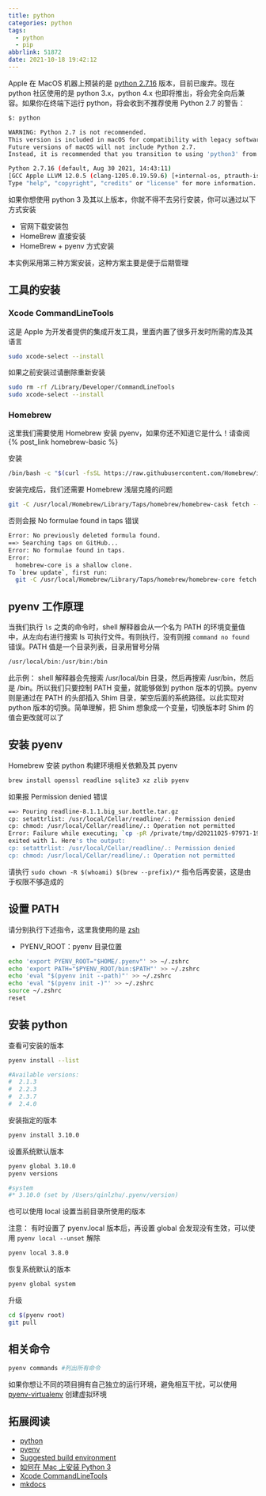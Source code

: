 ```yaml
---
title: python
categories: python
tags:
  - python
  - pip
abbrlink: 51872
date: 2021-10-18 19:42:12
---
```


Apple 在 MacOS 机器上预装的是 [python 2.7.16](https://www.python.org/) 版本，目前已废弃。现在 python 社区使用的是 python 3.x，python 4.x 也即将推出，将会完全向后兼容。如果你在终端下运行 python，将会收到不推荐使用 Python 2.7 的警告：

```bash
$: python 

WARNING: Python 2.7 is not recommended. 
This version is included in macOS for compatibility with legacy software. 
Future versions of macOS will not include Python 2.7. 
Instead, it is recommended that you transition to using 'python3' from within Terminal.

Python 2.7.16 (default, Aug 30 2021, 14:43:11) 
[GCC Apple LLVM 12.0.5 (clang-1205.0.19.59.6) [+internal-os, ptrauth-isa=deploy on darwin
Type "help", "copyright", "credits" or "license" for more information.
```
<!-- more -->

如果你想使用 python 3 及其以上版本，你就不得不去另行安装，你可以通过以下方式安装

- 官网下载安装包
- HomeBrew 直接安装
- HomeBrew + pyenv 方式安装

本实例采用第三种方案安装，这种方案主要是便于后期管理

## 工具的安装

### Xcode CommandLineTools

这是 Apple 为开发者提供的集成开发工具，里面内置了很多开发时所需的库及其语言
```bash
sudo xcode-select --install
```

如果之前安装过请删除重新安装
```bash
sudo rm -rf /Library/Developer/CommandLineTools
sudo xcode-select --install
```

### Homebrew

这里我们需要使用 Homebrew 安装 pyenv，如果你还不知道它是什么！请查阅 {% post_link homebrew-basic %}

安装
```bash
/bin/bash -c "$(curl -fsSL https://raw.githubusercontent.com/Homebrew/install/HEAD/install.sh)"
```

安装完成后，我们还需要 Homebrew 浅层克隆的问题
```bash
git -C /usr/local/Homebrew/Library/Taps/homebrew/homebrew-cask fetch --unshallow
```

否则会报 No formulae found in taps 错误
```bash
Error: No previously deleted formula found.
==> Searching taps on GitHub...
Error: No formulae found in taps.
Error: 
  homebrew-core is a shallow clone.
To `brew update`, first run:
  git -C /usr/local/Homebrew/Library/Taps/homebrew/homebrew-core fetch --unshallow
```

## pyenv 工作原理

当我们执行 `ls` 之类的命令时，shell 解释器会从一个名为 PATH 的环境变量值中，从左向右进行搜索 ls 可执行文件。有则执行，没有则报 `command no found` 错误。PATH 值是一个目录列表，目录用冒号分隔
```bash
/usr/local/bin:/usr/bin:/bin
```

此示例：
shell 解释器会先搜索 /usr/local/bin 目录，然后再搜索 /usr/bin，然后是 /bin。所以我们只要控制 PATH 变量，就能够做到 python 版本的切换。pyenv 则是通过在 PATH 的头部插入 Shim 目录，架空后面的系统路径。以此实现对 python 版本的切换。简单理解，把 Shim 想象成一个变量，切换版本时 Shim 的值会更改就可以了

## 安装 pyenv

Homebrew 安装 python 构建环境相关依赖及其 pyenv
```bash
brew install openssl readline sqlite3 xz zlib pyenv
```

如果报 Permission denied 错误
```bash
==> Pouring readline-8.1.1.big_sur.bottle.tar.gz
cp: setattrlist: /usr/local/Cellar/readline/.: Permission denied
cp: chmod: /usr/local/Cellar/readline/.: Operation not permitted
Error: Failure while executing; `cp -pR /private/tmp/d20211025-97971-19184wv/readline/. /usr/local/Cellar/readline` 
exited with 1. Here's the output:
cp: setattrlist: /usr/local/Cellar/readline/.: Permission denied
cp: chmod: /usr/local/Cellar/readline/.: Operation not permitted
```

请执行 `sudo chown -R $(whoami) $(brew --prefix)/*` 指令后再安装，这是由于权限不够造成的

## 设置 PATH

请分别执行下述指令，这里我使用的是 [zsh](https://github.com/ohmyzsh/ohmyzsh)

- PYENV_ROOT：pyenv 目录位置

```bash
echo 'export PYENV_ROOT="$HOME/.pyenv"' >> ~/.zshrc
echo 'export PATH="$PYENV_ROOT/bin:$PATH"' >> ~/.zshrc
echo 'eval "$(pyenv init --path)"' >> ~/.zshrc
echo 'eval "$(pyenv init -)"' >> ~/.zshrc
source ~/.zshrc
reset
```

## 安装 python

查看可安装的版本

```bash
pyenv install --list

#Available versions:
#  2.1.3
#  2.2.3
#  2.3.7
#  2.4.0
```

安装指定的版本

```bash
pyenv install 3.10.0
```

设置系统默认版本

```bash
pyenv global 3.10.0
pyenv versions

#system
#* 3.10.0 (set by /Users/qinlzhu/.pyenv/version)
```

也可以使用 local 设置当前目录所使用的版本

注意：
有时设置了 pyenv.local 版本后，再设置 global 会发现没有生效，可以使用 `pyenv local --unset` 解除

```bash
pyenv local 3.8.0
```

恢复系统默认的版本

```bash
pyenv global system
```

升级

```bash
cd $(pyenv root)
git pull
```

## 相关命令

```bash
pyenv commands #列出所有命令
```

如果你想让不同的项目拥有自己独立的运行环境，避免相互干扰，可以使用 [pyenv-virtualenv](https://github.com/pyenv/pyenv-virtualenv) 创建虚拟环境

## 拓展阅读

- [python](https://www.python.org/downloads/)
- [pyenv](https://github.com/pyenv/pyenv)
- [Suggested build environment](https://github.com/pyenv/pyenv/wiki#suggested-build-environment)
- [如何在 Mac 上安装 Python 3](https://chinese.freecodecamp.org/news/python-version-on-mac-update/)
- [Xcode CommandLineTools](https://developer.apple.com/download/more/)
- [mkdocs](https://www.mkdocs.org/getting-started/)